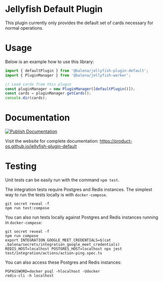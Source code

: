 # Jellyfish Default Plugin

This plugin currently only provides the default set of cards necessary for normal operations.

# Usage

Below is an example how to use this library:

```typescript
import { defaultPlugin } from '@balena/jellyfish-plugin-default';
import { PluginManager } from '@balena/jellyfish-worker';

// Load cards from this plugin
const pluginManager = new PluginManager([defaultPlugin()]);
const cards = pluginManager.getCards();
console.dir(cards);
```

# Documentation

[![Publish Documentation](https://github.com/product-os/jellyfish-plugin-default/actions/workflows/publish-docs.yml/badge.svg)](https://github.com/product-os/jellyfish-plugin-default/actions/workflows/publish-docs.yml)

Visit the website for complete documentation: https://product-os.github.io/jellyfish-plugin-default

# Testing

Unit tests can be easily run with the command `npm test`.

The integration tests require Postgres and Redis instances. The simplest way to run the tests locally is with `docker-compose`.
```
git secret reveal -f
npm run test:compose
```

You can also run tests locally against Postgres and Redis instances running in `docker-compose`:
```
git secret reveal -f
npm run compose
export INTEGRATION_GOOGLE_MEET_CREDENTIALS=$(cat .balena/secrets/integration_google_meet_credentials)
REDIS_HOST=localhost POSTGRES_HOST=localhost npx jest test/integration/actions/action-ping.spec.ts
```

You can also access these Postgres and Redis instances:
```
PGPASSWORD=docker psql -hlocalhost -Udocker
redis-cli -h localhost
```
